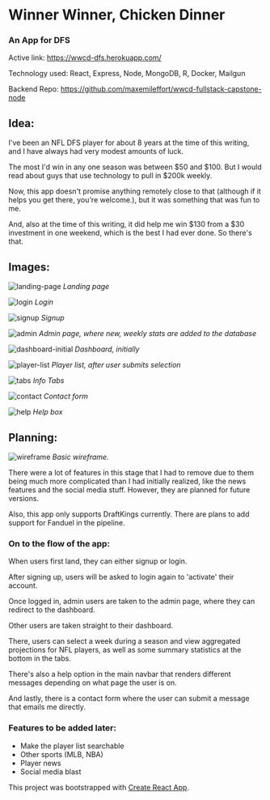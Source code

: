 # Winner Winner, Chicken Dinner

### An App for DFS

Active link: https://wwcd-dfs.herokuapp.com/

Technology used: React, Express, Node, MongoDB, R, Docker, Mailgun

Backend Repo: https://github.com/maxemileffort/wwcd-fullstack-capstone-node

## Idea:
I've been an NFL DFS player for about 8 years at the time of this writing, and I have always had very modest amounts of luck.

The most I'd win in any one season was between $50 and $100. But I would read about guys that use technology to pull in $200k weekly.

Now, this app doesn't promise anything remotely close to that (although if it helps you get there, you're welcome.), but it was something that was fun to me.

And, also at the time of this writing, it did help me win $130 from a $30 investment in one weekend, which is the best I had ever done. So there's that.

## Images:

![landing-page](https://raw.githubusercontent.com/maxemileffort/wwcd-fullstack-capstone-react/tree/master/public/screenshots/landing.PNG)
*Landing page*

![login](https://raw.githubusercontent.com/maxemileffort/wwcd-fullstack-capstone-react/tree/master/public/screenshots/login.PNG)
*Login*

![signup](https://raw.githubusercontent.com/maxemileffort/wwcd-fullstack-capstone-react/tree/master/public/screenshots/signup.PNG)
*Signup*

![admin](https://raw.githubusercontent.com/maxemileffort/wwcd-fullstack-capstone-react/tree/master/public/screenshots/admin.PNG)
*Admin page, where new, weekly stats are added to the database*

![dashboard-initial](https://raw.githubusercontent.com/maxemileffort/wwcd-fullstack-capstone-react/tree/master/public/screenshots/dashboard-initial.PNG)
*Dashboard, initially*

![player-list](https://raw.githubusercontent.com/maxemileffort/wwcd-fullstack-capstone-react/tree/master/public/screenshots/player-list.PNG)
*Player list, after user submits selection*

![tabs](https://raw.githubusercontent.com/maxemileffort/wwcd-fullstack-capstone-react/tree/master/public/screenshots/tabs.PNG)
*Info Tabs*

![contact](https://raw.githubusercontent.com/maxemileffort/wwcd-fullstack-capstone-react/tree/master/public/screenshots/contact.PNG)
*Contact form*

![help](https://raw.githubusercontent.com/maxemileffort/wwcd-fullstack-capstone-react/tree/master/public/screenshots/help.PNG)
*Help box*

## Planning:

![wireframe](https://raw.githubusercontent.com/maxemileffort/wwcd-fullstack-capstone-react/tree/master/public/screenshots/wireframe.jpg)
*Basic wireframe.*

There were a lot of features in this stage that I had to remove due to them being much more complicated than I had initially realized, like the news features and the social media stuff. However, they are planned for future versions.

Also, this app only supports DraftKings currently. There are plans to add support for Fanduel in the pipeline.

### On to the flow of the app:

When users first land, they can either signup or login.

After signing up, users will be asked to login again to 'activate' their account.

Once logged in, admin users are taken to the admin page, where they can redirect to the dashboard.

Other users are taken straight to their dashboard.

There, users can select a week during a season and view aggregated projections for NFL players, as well as some summary statistics at the bottom in the tabs.

There's also a help option in the main navbar that renders different messages depending on what page the user is on.

And lastly, there is a contact form where the user can submit a message that emails me directly.

### Features to be added later:
- Make the player list searchable
- Other sports (MLB, NBA)
- Player news
- Social media blast

This project was bootstrapped with [Create React App](https://github.com/facebookincubator/create-react-app).


